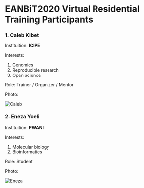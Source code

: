 # EANBiT2020 Virtual Residential Training Participants

### 1. Caleb Kibet
Instituition: **ICIPE**

Interests: 
1. Genomics
1. Reproducible research
1. Open science

Role: Trainer / Organizer / Mentor

Photo: 

![Caleb](https://avatars2.githubusercontent.com/u/3762127?s=460&u=6207a79932618c06f74b5f21378b27fecc770eb1&v=4)


### 2. Eneza Yoeli
Instituition: **PWANI**

Interests: 
1. Molecular biology
1. Bioinformatics

Role: Student

Photo: 

![Eneza](https://pbs.twimg.com/profile_images/1190712327722688513/D7WGcGsG_400x400.jpg)










